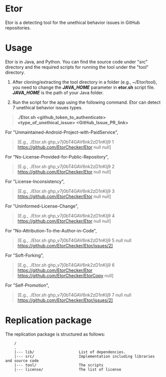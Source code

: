 # Etor
Etor is a detecting tool for the unethical behavior issues in GitHub repositories.

# Usage
Etor is in Java, and Python. You can find the source code under "src" directory and the required scripts for running the tool under the "tool" directory.

1. After cloning/extracting the tool directory in a folder (e.g., ~/Etor/tool), you need to change the ***JAVA_HOME*** parameter in **etor.sh** script file. ***JAVA_HOME*** is the path of your Java folder.

2. Run the script for the app using the following command. Etor can detect 7 unethical behavior issues types.
>**./Etor.sh <github_token_to_authenticate> <type_of_unethical_issue> <repo1> <repo2> <GitHub_Issue_PR_link>**

  For "Unmaintained-Android-Project-with-PaidService",
  >[E.g.,  ./Etor.sh ghp_v7j0bT4GAV6nk2zD1nKIj9 1 https://github.com/EtorChecker/Etor null null]
  
  
  For "No-License-Provided-for-Public-Repository",
  >[E.g.,  ./Etor.sh ghp_v7j0bT4GAV6nk2zD1nKIj9 2 https://github.com/EtorChecker/Etor null null]
  
  For "License-Inconsistency",
  >[E.g.,  ./Etor.sh ghp_v7j0bT4GAV6nk2zD1nKIj9 3 https://github.com/EtorChecker/Etor null null]
  
  For "Uninformed-License-Change",
  >[E.g.,  ./Etor.sh ghp_v7j0bT4GAV6nk2zD1nKIj9 4 https://github.com/EtorChecker/Etor null null]
  
  For "No-Attribution-To-the-Author-in-Code",
  >[E.g.,  ./Etor.sh ghp_v7j0bT4GAV6nk2zD1nKIj9 5 null null https://github.com/EtorChecker/Etor/issues/2]
  
   For "Soft-Forking",
  >[E.g.,  ./Etor.sh ghp_v7j0bT4GAV6nk2zD1nKIj9 6 https://github.com/EtorChecker/Etor https://github.com/EtorChecker/EtorCopy null]
  
   For "Self-Promotion",
  >[E.g.,  ./Etor.sh ghp_v7j0bT4GAV6nk2zD1nKIj9 7 null null https://github.com/EtorChecker/Etor/issues/2]  

# Replication package
The replication package is structured as follows:

```
    /
    .
    |--- lib/                    List of dependencies.   
    |--- src/                    Implementation including libraries and source code
    |--- tool/                   The scripts
    |--- license/                The list of license
```
